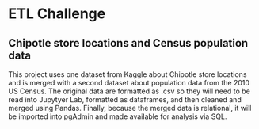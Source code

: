 # ETL Challenge
## Chipotle store locations and Census population data
This project uses one dataset from Kaggle about Chipotle store locations and is merged with a second dataset about population data from the 2010 US Census. The original data are formatted as .csv so they will need to be read into Jupytyer Lab, formatted as dataframes, and then cleaned and merged using Pandas. Finally, because the merged data is relational, it will be imported into pgAdmin and made available for analysis via SQL.
